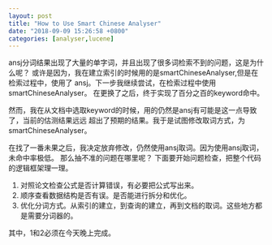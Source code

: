 ```yaml
---
layout: post
title: "How to Use Smart Chinese Analyser"
date: "2018-09-09 15:26:58 +0800"
categories: [analyser,lucene]
---
```

ansj分词结果出现了大量的单字词，并且出现了很多词检索不到的问题，这是为什么呢？
或许是因为，我在建立索引的时候用的是smartChineseAnalyser,但是在检索过程中，使用了
ansj。下一步我继续尝试，在检索过程中使用smartChineseAnalyser。
在更换了之后，终于实现了百分之百的keyword命中。

然而，我在从文档中选取keyword的时候，用的仍然是ansj有可能是这一点导致了，当前的估测结果远远
超出了预期的结果。我于是试图修改取词方式，为smartChineseAnalyser。

在找了一番未果之后，我决定放弃修改，仍然使用ansj取词。因为使用ansj取词，未命中率极低。
那么抽不准的问题在哪里呢？
下面要开始问题检查，把整个代码的逻辑框架理一理。
1. 对照论文检查公式是否计算错误，有必要把公式写出来。
2. 顺序查看数据结构是否有误。是否能进行拆分和优化。
3. 优化分词方式。从索引的建立，到查询的建立，再到文档的取词。这些地方都是需要分词器的。

其中，1和2必须在今天晚上完成。
